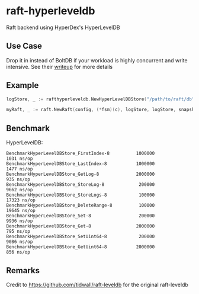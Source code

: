 # raft-hyperleveldb
Raft backend using HyperDex's HyperLevelDB

## Use Case

Drop it in instead of BoltDB if your workload is highly concurrent and write intensive. See their [writeup](http://hyperdex.org/performance/leveldb/) for more details

## Example
```go
logStore, _ := rafthyperleveldb.NewHyperLevelDBStore("/path/to/raft/db", rafthyperleveldb.High)

myRaft, _ := raft.NewRaft(config, (*fsm)(c), logStore, logStore, snapshots, transport)
```
## Benchmark
HyperLevelDB:
```
BenchmarkHyperLevelDBStore_FirstIndex-8          1000000              1031 ns/op
BenchmarkHyperLevelDBStore_LastIndex-8           1000000              1477 ns/op
BenchmarkHyperLevelDBStore_GetLog-8              2000000               935 ns/op
BenchmarkHyperLevelDBStore_StoreLog-8             200000              9662 ns/op
BenchmarkHyperLevelDBStore_StoreLogs-8            100000             17323 ns/op
BenchmarkHyperLevelDBStore_DeleteRange-8          100000             19645 ns/op
BenchmarkHyperLevelDBStore_Set-8                  200000              9936 ns/op
BenchmarkHyperLevelDBStore_Get-8                 2000000               795 ns/op
BenchmarkHyperLevelDBStore_SetUint64-8            200000              9086 ns/op
BenchmarkHyperLevelDBStore_GetUint64-8           2000000               856 ns/op
```

## Remarks

Credit to https://github.com/tidwall/raft-leveldb for the original raft-leveldb
